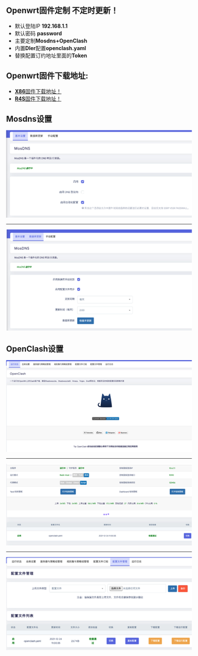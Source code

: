 ## **Openwrt**固件定制 不定时更新！
- 默认登陆IP **192.168.1.1** 
- 默认密码 **password**  
- 主要定制**Mosdns+OpenClash** 
- 内置**Dler**配置**openclash.yaml**
- 替换配置订约地址里面的**Token**


## **Openwrt**固件下载地址:
- [**X86**固件下载地址！](https://github.com/fjjonline/op/releases/tag/x86)
- [**R4S**固件下载地址！](https://github.com/fjjonline/op/releases/tag/r4s)

[mosdns01]:/.jpg/mosdns01.jpg "mosdns01"
[mosdns02]:/.jpg/mosdns02.jpg "mosdns02"
[openclash01]:/.jpg/openclash01.jpg "openclash01"
[openclash02]:/.jpg/openclash02.jpg "openclash02"
[openclash03]:/.jpg/openclash03.jpg "openclash03"



## **Mosdns**设置
![mosdns][mosdns02]	
***
![mosdns][mosdns01]	

## **OpenClash**设置
![openclash][openclash01]	
***
![openclash][openclash02]	
***
![openclash][openclash03]	